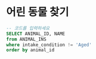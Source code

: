 # 어린 동물 찾기

```sql
-- 코드를 입력하세요
SELECT ANIMAL_ID, NAME
from ANIMAL_INS
where intake_condition != 'Aged'
order by animal_id
```
